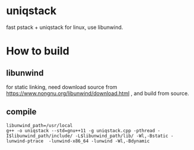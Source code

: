 # uniqstack

fast pstack + uniqstack for linux, use libunwind.

# How to build

## libunwind

for static linking, need download source from https://www.nongnu.org/libunwind/download.html , and build from source.

## compile

```
libunwind_path=/usr/local
g++ -o uniqstack --std=gnu++11 -g uniqstack.cpp -pthread -I$libunwind_path/include/ -L$libunwind_path/lib/ -Wl,-Bstatic -lunwind-ptrace  -lunwind-x86_64 -lunwind -Wl,-Bdynamic
```
